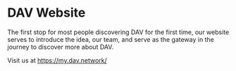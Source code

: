 # DAV Website

The first stop for most people discovering DAV for the first time, our website serves to introduce the idea, our team, and serve as the gateway in the journey to discover more about DAV.

Visit us at https://my.dav.network/

